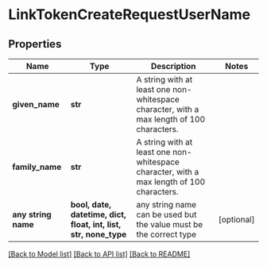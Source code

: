 # LinkTokenCreateRequestUserName


## Properties
Name | Type | Description | Notes
------------ | ------------- | ------------- | -------------
**given_name** | **str** | A string with at least one non-whitespace character, with a max length of 100 characters. | 
**family_name** | **str** | A string with at least one non-whitespace character, with a max length of 100 characters. | 
**any string name** | **bool, date, datetime, dict, float, int, list, str, none_type** | any string name can be used but the value must be the correct type | [optional]

[[Back to Model list]](../README.md#documentation-for-models) [[Back to API list]](../README.md#documentation-for-api-endpoints) [[Back to README]](../README.md)


